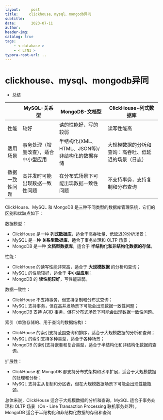 ```yaml
---
layout:     post
title:     clickhouse、mysql、mongodb异同
subtitle:  
date:       2023-07-11
author:     
header-img: 
catalog: true
tags:
    - < database >
    - < LTN1 >
typora-root-url: ..
---
```




# clickhouse、mysql、mongodb异同

- 总结

|                | MySQL-关系型                         | MongoDB-文档型                                 | ClickHouse-列式数据库                                |
| -------------- | ------------------------------------ | ---------------------------------------------- | ---------------------------------------------------- |
| 性能           | 较好                                 | 读的性能好，写的较弱                           | 读写性能高                                           |
| 适用场景       | 事务处理（增删改查），适合中小型应用 | 半结构化(XML、HTML、JSON等)/非结构化的数据存储 | 大规模数据的分析和查询：高吞吐、低延迟的场景（日志） |
| 数据一致性问题 | 高并发时可能出现数据一致性问题       | 在分布式场景下可能出现数据一致性问题           | 不支持事务，支持复制和分布查询                       |



ClickHouse、MySQL 和 MongoDB 是三种不同类型的数据库管理系统，它们的区别和优缺点如下：

数据模型：

- ClickHouse 是一种 **列式数据库**，适合于高吞吐量、低延迟的分析场景；
- MySQL 是一种 **关系型数据库**，适合于事务处理和 OLTP 场景；
- MongoDB 是一种 **文档型数据库**，适合于 **半结构化和非结构化数据的存储**。

性能：

- ClickHouse 的读写性能非常高，适合于 **大规模数据** 的分析和查询；
- MySQL 的性能较好，适合于 **中小型应用**；
- MongoDB 的 **读性能较好**，写性能较弱。

数据一致性：

- ClickHouse 不支持事务，但支持复制和分布式查询；
- MySQL 支持事务，但在高并发场景下可能会出现数据一致性问题；
- MongoDB 支持 ACID 事务，但在分布式场景下可能会出现数据一致性问题。

索引（单独存储的、用于查询的数据结构）：

- ClickHouse 的索引支持范围查询和排序，适合于大规模数据的分析和查询；
- MySQL 的索引支持多种类型，适合于各种场景；
- MongoDB 的索引支持嵌套和复合类型，适合于半结构化和非结构化数据的查询。

扩展性：

- ClickHouse 和 MongoDB 都支持分布式架构和水平扩展，适合于大规模数据的处理和分析；
- MySQL 支持主从复制和分区表，但在大规模数据场景下可能会出现性能瓶颈。

总体来说，ClickHouse 适合于大规模数据的分析和查询，MySQL 适合于事务处理和 OLTP 场景（On - Line Transaction Processing 联机事务处理），MongoDB 适合于半结构化和非结构化数据的存储和查询



